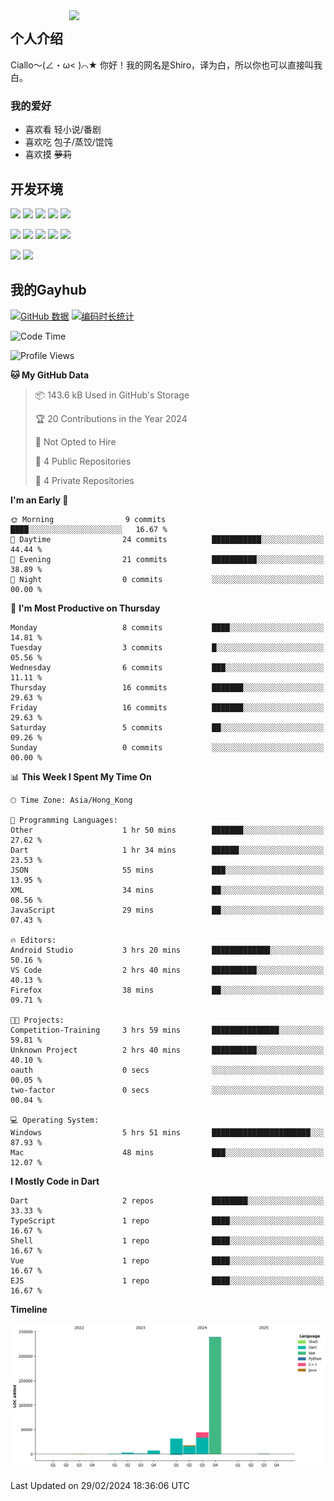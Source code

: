 <img align='right' src='https://img2.moeblog.vip/images/eCva.png' width='410px'>

## 个人介绍
Ciallo～(∠・ω< )⌒★ 你好！我的网名是Shiro，译为白，所以你也可以直接叫我白。

### 我的爱好

* 喜欢看 轻小说/番剧
* 喜欢吃 包子/蒸饺/馄饨
* 喜欢摸 ~~萝莉~~

## 开发环境
[![](https://img.shields.io/badge/Windows-11-blue?style=flat-square&logo=windows&logoColor=white)](https://www.microsoft.com/windows/get-windows-11)
[![](https://img.shields.io/badge/Macos-Sonoma-black?style=flat-square&logo=apple&logoColor=white)](https://www.apple.com/hk/en/macos/sonoma/)
[![](https://img.shields.io/badge/Debian-12-d0024d?style=flat-square&logo=debian&logoColor=white)](https://www.debian.org/)
[![](https://img.shields.io/badge/AlmaLinux-9-0f4266?style=flat-square&logo=almalinux&logoColor=white)](https://almalinux.org/)
[![](https://img.shields.io/badge/Windows%20Server-2012-blue?style=flat-square&logo=windows&logoColor=white)](https://www.microsoft.com/windows-server)

[![](https://img.shields.io/badge/Vivobook-PRO_16-f45a00?style=flat-square&logo=RepublicofGamers&logoColor=white)](https://www.asus.com.cn/laptops/for-creators/vivobook/vivobook-pro-16-oled-k6602/)
[![](https://img.shields.io/badge/Mac_Studio-M1_Max-black?style=flat-square&logo=apple&logoColor=white)](https://www.apple.com/hk/en/mac-studio/)
[![](https://img.shields.io/badge/Mi-MIX4-f45a00?style=flat-square&logo=xiaomi&logoColor=white)](https://www.mi.com/)
[![](https://img.shields.io/badge/SONY-WF1000XM4-f3c74a?style=flat-square)](https://www.sony.com.hk/zh/headphones/products/wf-1000xm4)
[![](https://img.shields.io/badge/Yubikey-5_NFC-9bc930?style=flat-square&logo=yubico&logoColor=9bc930)](https://www.yubico.com/hk/product/yubikey-5-nfc/)

[![](https://img.shields.io/badge/IDE-Visual_Studio_Code-blue?style=flat-square&logo=visual-studio-code&logoColor=white)](https://code.visualstudio.com/)
[![](https://img.shields.io/badge/IDE-JetBrains-black?style=flat-square&logo=jetbrains&logoColor=white)](https://code.visualstudio.com/)
## 我的Gayhub
[![GitHub 数据](https://github-readme-stats.vercel.app/api?username=verymoe)]()
[![编码时长统计](https://github-readme-stats.vercel.app/api/wakatime?username=shiro)]()

<!--START_SECTION:waka-->
![Code Time](http://img.shields.io/badge/Code%20Time-318%20hrs%2022%20mins-blue)

![Profile Views](http://img.shields.io/badge/Profile%20Views-0-blue)

**🐱 My GitHub Data** 

> 📦 143.6 kB Used in GitHub's Storage 
 > 
> 🏆 20 Contributions in the Year 2024
 > 
> 🚫 Not Opted to Hire
 > 
> 📜 4 Public Repositories 
 > 
> 🔑 4 Private Repositories 
 > 
**I'm an Early 🐤** 

```text
🌞 Morning                9 commits           ████░░░░░░░░░░░░░░░░░░░░░   16.67 % 
🌆 Daytime                24 commits          ███████████░░░░░░░░░░░░░░   44.44 % 
🌃 Evening                21 commits          ██████████░░░░░░░░░░░░░░░   38.89 % 
🌙 Night                  0 commits           ░░░░░░░░░░░░░░░░░░░░░░░░░   00.00 % 
```
📅 **I'm Most Productive on Thursday** 

```text
Monday                   8 commits           ████░░░░░░░░░░░░░░░░░░░░░   14.81 % 
Tuesday                  3 commits           █░░░░░░░░░░░░░░░░░░░░░░░░   05.56 % 
Wednesday                6 commits           ███░░░░░░░░░░░░░░░░░░░░░░   11.11 % 
Thursday                 16 commits          ███████░░░░░░░░░░░░░░░░░░   29.63 % 
Friday                   16 commits          ███████░░░░░░░░░░░░░░░░░░   29.63 % 
Saturday                 5 commits           ██░░░░░░░░░░░░░░░░░░░░░░░   09.26 % 
Sunday                   0 commits           ░░░░░░░░░░░░░░░░░░░░░░░░░   00.00 % 
```


📊 **This Week I Spent My Time On** 

```text
🕑︎ Time Zone: Asia/Hong_Kong

💬 Programming Languages: 
Other                    1 hr 50 mins        ███████░░░░░░░░░░░░░░░░░░   27.62 % 
Dart                     1 hr 34 mins        ██████░░░░░░░░░░░░░░░░░░░   23.53 % 
JSON                     55 mins             ███░░░░░░░░░░░░░░░░░░░░░░   13.95 % 
XML                      34 mins             ██░░░░░░░░░░░░░░░░░░░░░░░   08.56 % 
JavaScript               29 mins             ██░░░░░░░░░░░░░░░░░░░░░░░   07.43 % 

🔥 Editors: 
Android Studio           3 hrs 20 mins       █████████████░░░░░░░░░░░░   50.16 % 
VS Code                  2 hrs 40 mins       ██████████░░░░░░░░░░░░░░░   40.13 % 
Firefox                  38 mins             ██░░░░░░░░░░░░░░░░░░░░░░░   09.71 % 

🐱‍💻 Projects: 
Competition-Training     3 hrs 59 mins       ███████████████░░░░░░░░░░   59.81 % 
Unknown Project          2 hrs 40 mins       ██████████░░░░░░░░░░░░░░░   40.10 % 
oauth                    0 secs              ░░░░░░░░░░░░░░░░░░░░░░░░░   00.05 % 
two-factor               0 secs              ░░░░░░░░░░░░░░░░░░░░░░░░░   00.04 % 

💻 Operating System: 
Windows                  5 hrs 51 mins       ██████████████████████░░░   87.93 % 
Mac                      48 mins             ███░░░░░░░░░░░░░░░░░░░░░░   12.07 % 
```

**I Mostly Code in Dart** 

```text
Dart                     2 repos             ████████░░░░░░░░░░░░░░░░░   33.33 % 
TypeScript               1 repo              ████░░░░░░░░░░░░░░░░░░░░░   16.67 % 
Shell                    1 repo              ████░░░░░░░░░░░░░░░░░░░░░   16.67 % 
Vue                      1 repo              ████░░░░░░░░░░░░░░░░░░░░░   16.67 % 
EJS                      1 repo              ████░░░░░░░░░░░░░░░░░░░░░   16.67 % 
```



**Timeline**

![Lines of Code chart](https://raw.githubusercontent.com/verymoe/verymoe/main/assets/bar_graph.png)


 Last Updated on 29/02/2024 18:36:06 UTC
<!--END_SECTION:waka-->
